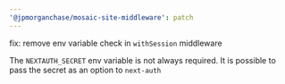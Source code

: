 ```yaml
---
'@jpmorganchase/mosaic-site-middleware': patch
---
```


fix: remove env variable check in `withSession` middleware

The `NEXTAUTH_SECRET` env variable is not always required. It is possible to pass the secret as an option to `next-auth`
